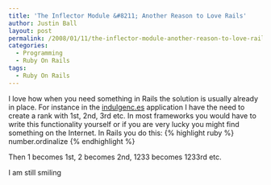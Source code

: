 ```yaml
---
title: 'The Inflector Module &#8211; Another Reason to Love Rails'
author: Justin Ball
layout: post
permalink: /2008/01/11/the-inflector-module-another-reason-to-love-rails/
categories:
  - Programming
  - Ruby On Rails
tags:
  - Ruby On Rails
---
```


I love how when you need something in Rails the solution is usually already in place.  For instance in the <a href="http://apps.facebook.com/indulgences/">indulgenc.es</a> application I have the need to create a rank with 1st, 2nd, 3rd etc.  In most frameworks you would have to write this functionality yourself or if you are very lucky you might find something on the Internet.  In Rails you do this:
{% highlight ruby %}
number.ordinalize
{% endhighlight %}

Then 1 becomes 1st, 2 becomes 2nd, 1233 becomes 1233rd etc.

I am still smiling